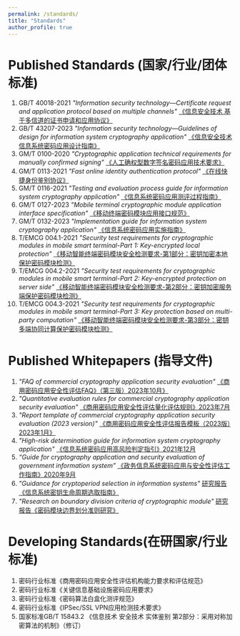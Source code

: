 ```yaml
---
permalink: /standards/
title: "Standards"
author_profile: true
---
```


Published Standards (国家/行业/团体标准)
======

1. GB/T 40018-2021 *"Information security technology—Certificate request and application protocol based on multiple channels"* [《信息安全技术 基于多信道的证书申请和应用协议》](http://openstd.samr.gov.cn/bzgk/gb/newGbInfo?hcno=BE06BC25AF2EC422E3858B8555E56DAF)
1. GB/T 43207-2023 *"Information security technology—Guidelines of design for information system cryptography application"* [《信息安全技术 信息系统密码应用设计指南》](https://std.samr.gov.cn//gb/search/gbDetailed?id=053404E3EF2C8F91E06397BE0A0A9209)
1. GM/T 0100-2020 *"Cryptographic application technical requirements for manually confirmed signing"* [《人工确权型数字签名密码应用技术要求》](http://www.gmbz.org.cn/main/viewfile/20210627120440023807.html)
1. GM/T 0113-2021 *"Fast online identity authentication protocol"* [《在线快捷身份鉴别协议》](http://www.oscca.gov.cn/sca/xwdt/2021-10/19/content_1060880.shtml)
1. GM/T 0116-2021 *"Testing and evaluation process guide for information system cryptography application"* [《信息系统密码应用测评过程指南》](http://www.oscca.gov.cn/sca/xwdt/2021-10/19/content_1060880.shtml)
1. GM/T 0127-2023 *"Mobile terminal cryptographic module application interface specification"* [《移动终端密码模块应用接口规范》](https://www.oscca.gov.cn/sca/xwdt/2023-12/06/content_1061146.shtml)
1. GM/T 0132-2023 *"Implementation guide for information system cryptography application"* [《信息系统密码应用实施指南》](https://www.oscca.gov.cn/sca/xwdt/2023-12/06/content_1061146.shtml)
1. T/EMCG 004.1-2021 *"Security test requirements for cryptographic modules in mobile smart terminal-Part 1: Key-encrypted local protection"* [《移动智能终端密码模块安全检测要求-第1部分：密钥加密本地保护密码模块检测》]()
1. T/EMCG 004.2-2021 *"Security test requirements for cryptographic modules in mobile smart terminal-Part 2: Key-encrypted protection on server side"* [《移动智能终端密码模块安全检测要求-第2部分：密钥加密服务端保护密码模块检测》]()
1. T/EMCG 004.3-2021 *"Security test requirements for cryptographic modules in mobile smart terminal-Part 3: Key protection based on multi-party computation"* [《移动智能终端密码模块安全检测要求-第3部分：密钥多端协同计算保护密码模块检测》]()




Published Whitepapers (指导文件)
======
1. *"FAQ of commercial cryptography application security evaluation"* [《商用密码应用安全性评估FAQ》（第三版）2023年10月》](https://www.cacrnet.org.cn/site/content/1404.html)
1. *"Quantitative evaluation rules for commercial cryptography application security evaluation"* [《商用密码应用安全性评估量化评估规则》2023年7月](https://www.cacrnet.org.cn/site/content/1361.html)
1. *"Report template of commercial cryptography application security evaluation (2023 version)"* [《商用密码应用安全性评估报告模板（2023版）2023年1月》](https://www.cacrnet.org.cn/site/content/1278.html)
1. *"High-risk determination guide for information system cryptography application"* [《信息系统密码应用高风险判定指引》2021年12月](https://www.cacrnet.org.cn/site/content/1117.html)
1. *“Guide for cryptography application and security evaluation of government information system”* [《政务信息系统密码应用与安全性评估工作指南》2020年9月](http://www.gov.cn/xinwen/2020-09/24/content_5546655.htm)
1. *"Guidance for cryptoperiod selection in information systems"* [研究报告《信息系统密钥生命周期选取指南》]()
1. *"Research on boundary division criteria of cryptographic module"* [研究报告《密码模块边界划分准则研究》]()


Developing Standards(在研国家/行业标准)
======
1. 密码行业标准《商用密码应用安全性评估机构能力要求和评估规范》
1. 密码行业标准《关键信息基础设施密码应用要求》
1. 密码行业标准《密码算法白盒化测评规范》
1. 密码行业标准《IPSec/SSL VPN应用检测技术要求》
1. 国家标准GB/T 15843.2 《信息技术 安全技术 实体鉴别 第2部分：采用对称加密算法的机制》（修订）